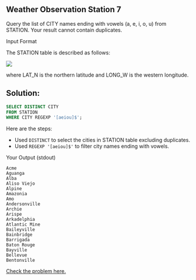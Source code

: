 ## Weather Observation Station 7

Query the list of CITY names ending with vowels (a, e, i, o, u) from STATION. Your result cannot contain duplicates.

Input Format

The STATION table is described as follows:

<img src="https://s3.amazonaws.com/hr-challenge-images/9336/1449345840-5f0a551030-Station.jpg">

where LAT_N is the northern latitude and LONG_W is the western longitude.


## Solution:
~~~sql
SELECT DISTINCT CITY
FROM STATION
WHERE CITY REGEXP '[aeiou]$';
~~~

Here are the steps:
- Used <code>DISTINCT</code> to select the cities in STATION table excluding duplicates.
- Used <code>REGEXP '[aeiou]$'</code> to filter city names ending with vowels.

Your Output (stdout)
```
Acme 
Aguanga 
Alba 
Aliso Viejo 
Alpine 
Amazonia 
Amo 
Andersonville 
Archie 
Arispe 
Arkadelphia 
Atlantic Mine 
Baileyville 
Bainbridge 
Barrigada 
Baton Rouge 
Bayville 
Bellevue 
Bentonville 
```


[Check the problem here.](https://www.hackerrank.com/challenges/weather-observation-station-7/problem)
